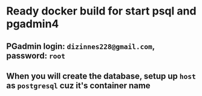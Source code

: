 # Ready docker build for start psql and pgadmin4

## PGadmin login: `dizinnes228@gmail.com`, password: `root`

## When you will create the database, setup up `host` as `postgresql` cuz it's container name